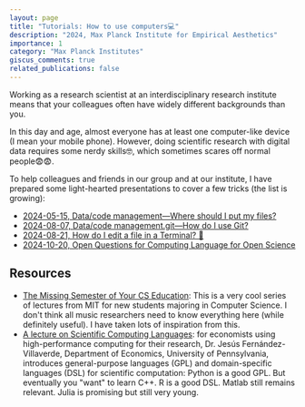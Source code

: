 ```yaml
---
layout: page
title: "Tutorials: How to use computers💻"
description: "2024, Max Planck Institute for Empirical Aesthetics"
importance: 1
category: "Max Planck Institutes"
giscus_comments: true
related_publications: false
---
```


Working as a research scientist at an interdisciplinary research institute means that your colleagues often have widely different backgrounds than you.

In this day and age, almost everyone has at least one computer-like device (I mean your mobile phone). However, doing scientific research with digital data requires some nerdy skills🤓, which sometimes scares off normal people😨😨.

To help colleagues and friends in our group and at our institute, I have prepared some light-hearted presentations to cover a few tricks (the list is growing):

- [2024-05-15, Data/code management—Where should I put my files?](2024-05-15_LabmeetingNCML_data-management_Kim.pdf)
- [2024-08-07, Data/code management.git—How do I use Git?](2024-08-07_LabmeetingNCML_git_Kim.pdf)
- [2024-08-21, How do I edit a file in a Terminal? 🤷](2024-08-21_LabmeetingNCML_cli_Kim.pdf)
- [2024-10-20, Open Questions for Computing Language for Open Science](2024-10-02_LabmeetingNCML_clos_Kim.pdf)

## Resources

- [The Missing Semester of Your CS Education](https://missing.csail.mit.edu/): This is a very cool series of lectures from MIT for new students majoring in Computer Science. I don't think all music researchers need to know everything here (while definitely useful). I have taken lots of inspiration from this.
- [A lecture on Scientific Computing Languages](https://www.sas.upenn.edu/~jesusfv/Lecture_HPC_5_Scientific_Computing_Languages.pdf): for economists using high-performance computing for their research, Dr. Jesús Fernández-Villaverde, Department of Economics, University of Pennsylvania, introduces general-purpose languages (GPL) and domain-specific languages (DSL) for scientific computation: Python is a good GPL. But eventually you "want" to learn C++. R is a good DSL. Matlab still remains relevant. Julia is promising but still very young.

